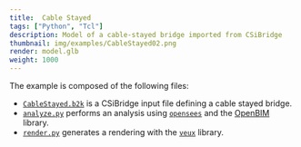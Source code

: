 ```yaml
---
title:  Cable Stayed
tags: ["Python", "Tcl"]
description: Model of a cable-stayed bridge imported from CSiBridge
thumbnail: img/examples/CableStayed02.png
render: model.glb
weight: 1000
---
```


The example is composed of the following files:
- [`CableStayed.b2k`](CableStayed.b2k) is a CSiBridge input file defining a cable stayed bridge.
- [`analyze.py`](analyze.py) performs  an analysis using [`opensees`](https://pypi.org/project/opensees) and the [OpenBIM](https://pypi.org/project/openbim) library.
- [`render.py`](render.py) generates a rendering with the [`veux`](https://pypi.org/project/veux) library.



